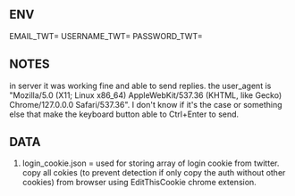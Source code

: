 ## ENV
EMAIL_TWT=
USERNAME_TWT=
PASSWORD_TWT=

## NOTES
in server it was working fine and able to send replies. the user_agent is "Mozilla/5.0 (X11; Linux x86_64) AppleWebKit/537.36 (KHTML, like Gecko) Chrome/127.0.0.0 Safari/537.36". I don't know if it's the case or something else that make the keyboard button able to Ctrl+Enter to send.

## DATA
1. login_cookie.json = used for storing array of login cookie from twitter. copy all cokies (to prevent detection if only copy the auth without other cookies) from browser using EditThisCookie chrome extension.